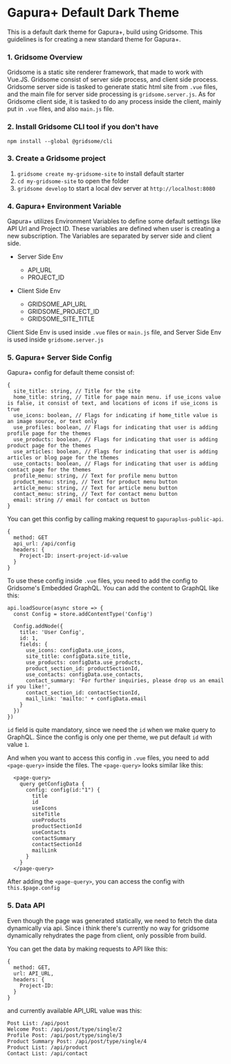 # Gapura+ Default Dark Theme

This is a default dark theme for Gapura+, build using Gridsome. This guidelines is for creating a new standard theme for Gapura+.

### 1. Gridsome Overview

Gridsome is a static site renderer framework, that made to work with Vue.JS. Gridsome consist of server side process, and client side process. Gridsome server side is tasked to generate static html site from `.vue` files, and the main file for server side processing is `gridsome.server.js`. As for Gridsome client side, it is tasked to do any process inside the client, mainly put in `.vue` files, and also `main.js` file.

### 2. Install Gridsome CLI tool if you don't have

`npm install --global @gridsome/cli`

### 3. Create a Gridsome project

1. `gridsome create my-gridsome-site` to install default starter
2. `cd my-gridsome-site` to open the folder
3. `gridsome develop` to start a local dev server at `http://localhost:8080`

### 4. Gapura+ Environment Variable

Gapura+ utilizes Environment Variables to define some default settings like API Url and Project ID. These variables are defined when user is creating a new subscription. The Variables are separated by server side and client side.
- Server Side Env
  - API_URL
  - PROJECT_ID
  
- Client Side Env
  - GRIDSOME_API_URL
  - GRIDSOME_PROJECT_ID
  - GRIDSOME_SITE_TITLE

Client Side Env is used inside `.vue` files or `main.js` file, and Server Side Env is used inside `gridsome.server.js`

### 5. Gapura+ Server Side Config

Gapura+ config for default theme consist of:
```
{
  site_title: string, // Title for the site
  home_title: string, // Title for page main menu. if use_icons value is false, it consist of text, and locations of icons if use_icons is true
  use_icons: boolean, // Flags for indicating if home_title value is an image source, or text only
  use_profiles: boolean, // Flags for indicating that user is adding profile page for the themes
  use_products: boolean, // Flags for indicating that user is adding product page for the themes
  use_articles: boolean, // Flags for indicating that user is adding articles or blog page for the themes
  use_contacts: boolean, // Flags for indicating that user is adding contact page for the themes
  profile_menu: string, // Text for profile menu button
  product_menu: string, // Text for product menu button
  article_menu: string, // Text for article menu button
  contact_menu: string, // Text for contact menu button
  email: string // email for contact us button
}
```

You can get this config by calling making request to `gapuraplus-public-api`.
```
{
  method: GET
  api_url: /api/config
  headers: {
    Project-ID: insert-project-id-value
  }
}
```

To use these config inside `.vue` files, you need to add the config to Gridsome's Embedded GraphQL. You can add the content to GraphQL like this: 

```
api.loadSource(async store => {
  const Config = store.addContentType('Config')
  
  Config.addNode({
    title: 'User Config',
    id: 1,
    fields: {
      use_icons: configData.use_icons,
      site_title: configData.site_title,
      use_products: configData.use_products,
      product_section_id: productSectionId,
      use_contacts: configData.use_contacts,
      contact_summary: 'For further inquiries, please drop us an email if you like!',
      contact_section_id: contactSectionId,
      mail_link: 'mailto:' + configData.email
    }
  })
})
```

`id` field is quite mandatory, since we need the `id` when we make query to GraphQL. Since the config is only one per theme, we put default `id` with value `1`.

And when you want to access this config in `.vue` files, you need to add `<page-query>` inside the files. The `<page-query>` looks similar like this:

```
  <page-query>
    query getConfigData {
      config: config(id:"1") {
        title
        id
        useIcons
        siteTitle
        useProducts
        productSectionId
        useContacts
        contactSummary
        contactSectionId
        mailLink
      }
    }
  </page-query>
```
After adding the `<page-query>`, you can access the config with `this.$page.config`

### 5. Data API

Even though the page was generated statically, we need to fetch the data dynamically via api. Since i think there's currently no way for gridsome dynamically rehydrates the page from client, only possible from build. 

You can get the data by making requests to API like this:
```
{
  method: GET,
  url: API_URL,
  headers: {
    Project-ID:
  }
}
```

and currently available API_URL value was this:
```
Post List: /api/post
Welcome Post: /api/post/type/single/2
Profile Post: /api/post/type/single/3
Product Summary Post: /api/post/type/single/4
Product List: /api/product
Contact List: /api/contact
```

